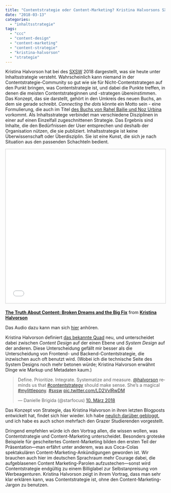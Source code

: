 ```yaml
---
title: "Contentstrategie oder Content-Marketing? Kristina Halvorsons SXSW 2018-Präsentation"
date: "2018-03-13"
categories: 
  - "inhaltsstrategie"
tags: 
  - "ccc"
  - "content-design"
  - "content-marketing"
  - "content-strategie"
  - "kristina-halvorson"
  - "strategie"
---
```


Kristina Halvorson hat bei des [SXSW](https://www.sxsw.com/ "Website der SXSW") 2018 dargestellt, was sie heute unter Inhaltsstrategie versteht. Wahrscheinlich kann niemand in der Contentstrategie-Community so gut wie sie für Nicht-Contentstrategen auf den Punkt bringen, was Contentstrategie ist, und dabei die Punkte treffen, in denen die meisten Contentstrateginnen und -strategen übereinstimmen. Das Konzept, das sie darstellt, gehört in den Umkreis des neuen Buchs, an dem sie gerade schreibt. _Connecting the dots_ könnte ein Motto sein - eine Formulierung, die auch im Titel [des Buchs von Rahel Bailie und Noz Urbina](https://thecontentstrategybook.com/ "Website zum ersten Content-Strategie-Buch von Rahel Bailie und Noz Urbina") vorkommt. Als Inhaltsstratege verbindet man verschiedene Disziplinen in einer auf einen Einzelfall zugeschnittenen Strategie. Das Ergebnis sind Inhalte, die den Bedürfnissen der User entsprechen und deshalb der Organisation nützen, die sie publiziert. Inhaltsstrategie ist keine Überwissenschaft oder Überdisziplin. Sie ist eine Kunst, die sich je nach Situation aus den passenden Schachteln bedient.

<iframe src="//www.slideshare.net/slideshow/embed_code/key/JGV2B76lVpSe9G" marginwidth="0" marginheight="0" scrolling="no" style="border:1px solid #CCC; border-width:1px; margin-bottom:5px; max-width: 100%;" allowfullscreen width="595" height="485" frameborder="0"></iframe>

**[The Truth About Content: Broken Dreams and the Big Fix](//www.slideshare.net/khalvorson/the-truth-about-content-broken-dreams-and-the-big-fix "The Truth About Content: Broken Dreams and the Big Fix")** from **[Kristina Halvorson](https://www.slideshare.net/khalvorson)**

Das Audio dazu kann man sich [hier](https://schedule.sxsw.com/2018/events/PP97098 "Ankündigung der SXSW-Präsentation Kristina Halvorson mit Audio-Aufnahme") anhören.

Kristina Halvorson definiert [das bekannte Quad](http://braintraffic.com/blog/brain-traffic-lands-the-quad) neu, und unterscheidet dabei zwischen _Content Design_ auf der einen Ebene und _System Design_ auf der anderen. Diese Unterscheidung gefällt mir besser als die Unterscheidung von Frontend- und Backend-Contentstrategie, die inzwischen auch oft benutzt wird. (Wobei ich die technische Seite des System Designs noch mehr betonen würde; Kristina Halvorson erwähnt Dinge wie Markup und Metadaten kaum.)

<blockquote class="twitter-tweet" data-lang="de"><p dir="ltr" lang="en">Define. Prioritize. Integrate. Systematize and measure. <a href="https://twitter.com/halvorson?ref_src=twsrc%5Etfw">@halvorson</a> reminds us that <a href="https://twitter.com/hashtag/contentstrategy?src=hash&amp;ref_src=twsrc%5Etfw">#contentstrategy</a> should make sense. She’s a magical <a href="https://twitter.com/hashtag/mylittlepony?src=hash&amp;ref_src=twsrc%5Etfw">#mylittlepony</a>. <a href="https://twitter.com/hashtag/sxsw?src=hash&amp;ref_src=twsrc%5Etfw">#sxsw</a> <a href="https://t.co/LD2VvlRwDM">pic.twitter.com/LD2VvlRwDM</a></p><div></div>— Danielle Brigida (@starfocus) <a href="https://twitter.com/starfocus/status/972619406911078402?ref_src=twsrc%5Etfw">10. März 2018</a></blockquote>

<script async src="https://platform.twitter.com/widgets.js" charset="utf-8"></script>

Das Konzept von Strategie, das Kristina Halvorson in ihren letzten Blogposts entwickelt hat, findet sich hier wieder. Ich habe [neulich darüber gebloggt](https://wittenbrink.net/lostandfound/kristina-halvorson-ueber-strategie-und-content-strategie/), und ich habe es auch schon mehrfach den Grazer Studierenden vorgestellt.

Dringend empfehlen würde ich den Vortrag allen, die wissen wollen, was Contentstrategie und Content-Marketing unterscheidet. Besonders groteske Beispiele für gescheitertes Content-Marketing bilden den ersten Teil der Präsentation—man erfährt unter anderem, was aus Coca-Colas spektakulären Content-Marketing-Ankündigungen geworden ist. Wir brauchen auch hier im deutschen Sprachraum mehr Courage dabei, die aufgeblasenen Content Marketing-Parolen aufzustechen—sonst wird Contentstrategie endgültig zu einem Billiglabel zur Selbstanpreisung von Werbeagenturen. Kristina Halvorson zeigt in ihrem Vortrag, dass man sehr klar erklären kann, was Contentstrategie ist, ohne den Content-Marketing-Jargon zu benutzen.
